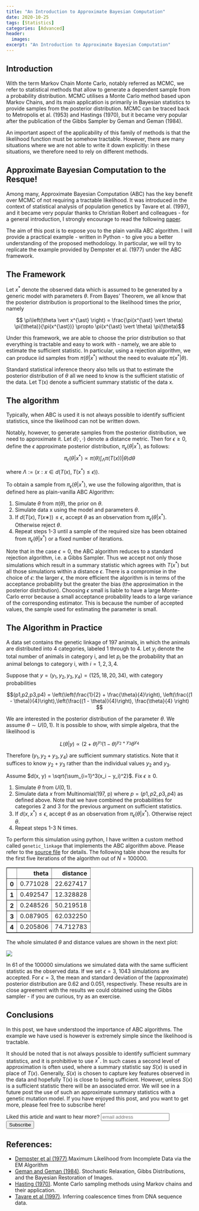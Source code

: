 ```yaml
---
title: "An Introduction to Approximate Bayesian Computation"
date: 2020-10-25
tags: [Statistics]
categories: [Advanced]
header:
  images:
excerpt: "An Introduction to Approximate Bayesian Computation"
---
```


## Introduction

With the term Markov Chain Monte Carlo, notably referred as MCMC, we refer to statistical methods that allow to generate a dependent sample from a probability distribution. MCMC utilises a Monte Carlo method based upon Markov Chains, and its main application is primarily in Bayesian statistics to provide samples from the posterior distribution. MCMC can be traced back to Metropolis et al. (1953) and Hastings (1970), but it became very popular after the publication of the Gibbs Sampler by Geman and Geman (1984).

An important aspect of the applicability of this family of methods is that the likelihood function must be somehow tractable. However, there are many situations where we are not able to write it down explicitly: in these situations, we therefore need to rely on different methods.


## Approximate Bayesian Computation to the Resque!

Among many, Approximate Bayesian Computation (ABC) has the key benefit over MCMC of not requiring a tractable likelihood. It was introduced in the context of statistical analysis of population genetics by Tavare et al. (1997), and it became very popular thanks to Christian Robert and colleagues - for a general introduction, I strongly encourage to read the following [paper](https://arxiv.org/pdf/1101.5091.pdf).

The aim of this post is to expose you to the plain vanilla ABC algorithm. I will provide a practical example - written in Python - to give you a better understanding of the proposed methodology. In particular, we will try to replicate the example provided by Dempster et al. (1977) under the ABC framework.

## The Framework

Let $x^{\ast}$ denote the observed data which is assumed to be generated by a generic model with parameters $\theta$. From Bayes’ Theorem, we all know that the posterior distribution is proportional to the likelihood times the prior, namely

$$ \pi\left(\theta \vert x^{\ast} \right) = \frac{\pi(x^{\ast} \vert \theta) \pi(\theta)}{\pi(x^{\ast})} \propto \pi(x^{\ast} \vert \theta) \pi(\theta)$$

Under this framework, we are able to choose the prior distribution so that everything is tractable and easy to work with - namely, we are able to estimate the sufficient statistic. In particular, using a rejection algorithm, we can produce iid samples from $\pi\left(\theta \vert x^{\ast}\right)$ without the need to evaluate $\pi\left(x^{\ast} \vert \theta\right)$.

Standard statistical inference theory also tells us that to estimate the posterior distribution of $\theta$ all we need to know is the sufficient statistic of the data.
Let T(x) denote a sufficient summary statistic of the data x.

## The algorithm

Typically, when ABC is used it is not always possible to identify sufficient statistics, since the likelihood can not be written down.

Notably, however, to generate samples from the posterior distribution, we need to approximate it. Let $d(\cdot, \cdot)$ denote a distance metric. Then for $\epsilon \geq 0$, define the $\epsilon$ approximate posterior distribution, $\pi_{\epsilon}\left(\theta \vert x^{\ast}\right)$, as follows:
$$\pi_{\epsilon}\left(\theta \vert x^{\ast}\right) \propto  \pi(\theta) \int_{\Lambda} \pi(T(x)) \vert \theta) d\theta$$

where $\Lambda := \left( x: x \in d(T(x), T(x^{\ast}) \leq \epsilon)\right)$.

To obtain a sample from $\pi_{\epsilon}\left(\theta \vert x^{\ast}\right)$, we use the following algorithm, that is defined here as plain-vanilla ABC Algorithm:

1. Simulate $\theta$ from $\pi\left(\theta\right)$, the prior on $\theta$.
2. Simulate data x using the model and parameters $\theta$.
3. If $d(T(x), T(x∗)) \leq \epsilon$, accept $\theta$ as an observation from $\pi_{\epsilon}\left(\theta \vert x^{\ast}\right)$. Otherwise reject $\theta$.
4. Repeat steps 1-3 until a sample of the required size has been obtained from $\pi_{\epsilon}\left(\theta \vert x^{\ast}\right)$ or a fixed number of iterations.

Note that in the case $\epsilon = 0$, the ABC algorithm reduces to a standard rejection algorithm, i.e. a Gibbs Sampler. Thus we accept not only those simulations which result in a summary statistic which agrees with $T(x^{\ast})$ but all those simulations within a distance $\epsilon$. There is a compromise in the choice of $\epsilon$: the larger $\epsilon$, the more efficient the algorithm is in terms of the acceptance probability but the greater the bias (the approximation in the posterior distribution). Choosing $\epsilon$ small is liable to have a large Monte-Carlo error because a small acceptance probability leads to a large variance of the corresponding estimator. This is because the number of accepted values, the sample used for estimating the parameter is small.


## The Algorithm in Practice
A data set contains the genetic linkage of 197 animals, in which the animals are distributed into 4 categories, labeled 1 through to 4. Let $y_i$ denote the total number of animals in category i, and let $p_i$ be the probability that an animal belongs to category i, with $i=1,2,3,4$.

Suppose that
$y = (y_1, y_2, y_3, y_4) = (125, 18, 20, 34)$,
with category probabilities

$$(p1,p2,p3,p4) = \left(\left(\frac{1}{2} + \frac{\theta}{4}\right), \left(\frac{(1 - \theta)}{4}\right),\left(\frac{(1 - \theta)}{4}\right), \frac{\theta}{4} \right) $$

We are interested in the posterior distribution of the parameter $\theta$. We assume $\theta \sim U\left(0,1\right)$. It is possible to show, with simple algebra, that the likelihood is

$$ L\left( \theta \vert y \right) \propto \left(2+\theta\right)^{y_1}\left(1−\theta\right)^{y_2+y_3}\theta^{y_4} $$


Therefore $(y_1, y_2 + y_3, y_4)$ are sufficient summary statistics. Note that it suffices to know $y_2 + y_3$ rather than the individual values $y_2$ and $y_3$.

Assume $d(x, y) = \sqrt{\sum_{i=1}^3(x_i − y_i)^2}$. Fix $\epsilon \geq 0$.
 1. Simulate $\theta$ from $U(0,1)$.
 2. Simulate data $x$ from Multinomial(197, p) where $p = (p1,p2,p3,p4)$ as defined above. Note that we have combined the probabilities for categories 2 and 3 for the previous argument on sufficient statistics.
3. If $d(x, x^{\ast}) \leq \epsilon$, accept $\theta$ as an observation from $\pi_{\epsilon}\left(\theta \vert x^{\ast}\right)$. Otherwise reject $\theta$.
4. Repeat steps 1-3 N times.

To perform this simulation using python, I have written a custom method called `genetic_linkage` that implements the ABC algorithm above. Please refer to the [source file](https://github.com/andreagiussani/the-long-beard-blog/blob/master/_jupyter/2020-10-25-ABC01.ipynb) for details. The following table show the results for the first five iterations of the algorithm out of $N=100000$.

<div>
<style scoped>
    .dataframe tbody tr th:only-of-type {
        vertical-align: middle;
    }

    .dataframe tbody tr th {
        vertical-align: top;
    }

    .dataframe thead th {
        text-align: right;
    }
</style>
<table border="1" class="dataframe">
  <thead>
    <tr style="text-align: right;">
      <th></th>
      <th>theta</th>
      <th>distance</th>
    </tr>
  </thead>
  <tbody>
    <tr>
      <th>0</th>
      <td>0.771028</td>
      <td>22.627417</td>
    </tr>
    <tr>
      <th>1</th>
      <td>0.492547</td>
      <td>12.328828</td>
    </tr>
    <tr>
      <th>2</th>
      <td>0.248526</td>
      <td>50.219518</td>
    </tr>
    <tr>
      <th>3</th>
      <td>0.087905</td>
      <td>62.032250</td>
    </tr>
    <tr>
      <th>4</th>
      <td>0.205806</td>
      <td>74.712783</td>
    </tr>
  </tbody>
</table>
</div>

The whole simulated $\theta$ and distance values are shown in the next plot:

<img src="/the-long-beard-blog/assets/images/2020-10-25-ABC01/output_6_0.png">

In 61 of the 100000 simulations we simulated data with the same sufficient statistic as the observed data. If we set $\epsilon = 3$, 1043 simulations are accepted.
For $\epsilon = 3$, the mean and standard deviation of the (approximate) posterior distribution are 0.62 and 0.051, respectively. These results are in close agreement with the results we could obtained using the Gibbs sampler - if you are curious, try as an exercise.


## Conclusions
In this post, we have understood the importance of ABC algorithms. The example we have used is however is extremely simple since the likelihood is tractable.

It should be noted that is not always possible to identify sufficient summary statistics, and it is prohibitive to use $x^{\ast}$. In such cases a second level of approximation is often used, where a summary statistic say $S(x)$ is used in place of $T(x)$. Generally, $S(x)$ is chosen to capture key features observed in the data and hopefully T(x) is close to being sufficient. However, unless $S(x)$ is a sufficient statistic there will be an associated error. We will see in a future post the use of such an approximate summary statistics with a genetic mutation model. If you have enjoyed this post, and you want to get more, please feel free to subscribe here!

<link href="//cdn-images.mailchimp.com/embedcode/horizontal-slim-10_7.css" rel="stylesheet" type="text/css">
<style type="text/css">
	#mc_embed_signup{background:#fff; clear:left; font:14px Helvetica,Arial,sans-serif; width:100%;}
</style>
<div id="mc_embed_signup">
<form action="https://gmail.us2.list-manage.com/subscribe/post?u=0a003d5386620fdad15de4fe3&amp;id=fbf804f6c2" method="post" id="mc-embedded-subscribe-form" name="mc-embedded-subscribe-form" class="validate" target="_blank" novalidate>
    <div id="mc_embed_signup_scroll">
	<label for="mce-EMAIL">Liked this article and want to hear more?</label>
	<input type="email" value="" name="EMAIL" class="email" id="mce-EMAIL" placeholder="email address" required>
    <div style="position: absolute; left: -5000px;" aria-hidden="true"><input type="text" name="b_92fe86c389878585bc87837e8_50543deff9" tabindex="-1" value=""></div>
    <div class="clear"><input type="submit" value="Subscribe" name="subscribe" id="mc-embedded-subscribe" class="button"></div>
    </div>
</form>
</div>


## References:
* [Dempster et al (1977)](https://www.ece.iastate.edu/~namrata/EE527_Spring08/Dempster77.pdf).Maximum Likelihood from Incomplete Data via the EM Algorithm
* [Geman and Geman (1984)](http://www.dam.brown.edu/people/documents/stochasticrelaxation.pdf). Stochastic Relaxation, Gibbs Distributions, and the Bayesian Restoration of Images.
* [Hasting (1970)](http://appliedmaths.sun.ac.za/~htouchette/markovcourse/1970_monte%20carlo%20sampling%20methods%20using0.pdf). Monte Carlo sampling methods using Markov chains and their application.
* [Tavare et al (1997)](https://www.genetics.org/content/genetics/145/2/505.full.pdf). Inferring coalescence times from DNA sequence data.

